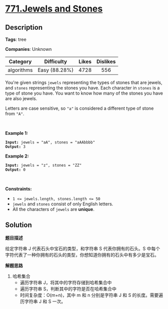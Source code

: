 # [771.Jewels and Stones](https://leetcode.com/problems/jewels-and-stones/description/)

## Description

**Tags**: tree

**Companies**: Unknown

|  Category  |  Difficulty   | Likes | Dislikes |
| :--------: | :-----------: | :---: | :------: |
| algorithms | Easy (88.28%) | 4728  |   556    |

<p>You&#39;re given strings <code>jewels</code> representing the types of stones that are jewels, and <code>stones</code> representing the stones you have. Each character in <code>stones</code> is a type of stone you have. You want to know how many of the stones you have are also jewels.</p>
<p>Letters are case sensitive, so <code>&quot;a&quot;</code> is considered a different type of stone from <code>&quot;A&quot;</code>.</p>
<p>&nbsp;</p>
<p><strong class="example">Example 1:</strong></p>
<pre><code><strong>Input:</strong> jewels = "aA", stones = "aAAbbbb"
<strong>Output:</strong> 3</code></pre><p><strong class="example">Example 2:</strong></p>
<pre><code><strong>Input:</strong> jewels = "z", stones = "ZZ"
<strong>Output:</strong> 0</code></pre>
<p>&nbsp;</p>
<p><strong>Constraints:</strong></p>
<ul>
  <li><code>1 &lt;=&nbsp;jewels.length, stones.length &lt;= 50</code></li>
  <li><code>jewels</code> and <code>stones</code> consist of only English letters.</li>
  <li>All the characters of&nbsp;<code>jewels</code> are <strong>unique</strong>.</li>
</ul>

## Solution

**题目描述**

给定字符串 J 代表石头中宝石的类型，和字符串 S 代表你拥有的石头。S 中每个字符代表了一种你拥有的石头的类型，你想知道你拥有的石头中有多少是宝石。

**解题思路**

1. 哈希集合
   - 遍历字符串 J，将其中的字符存储到哈希集合中
   - 遍历字符串 S，判断其中的字符是否在哈希集合中
   - 时间复杂度：O(m+n)，其中 m 和 n 分别是字符串 J 和 S 的长度。需要遍历字符串 J 和 S 一次。
